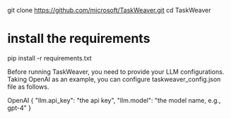 git clone https://github.com/microsoft/TaskWeaver.git
cd TaskWeaver
# install the requirements
pip install -r requirements.txt

Before running TaskWeaver, you need to provide your LLM configurations. Taking OpenAI as an example, you can configure taskweaver_config.json file as follows.

OpenAI
{
  "llm.api_key": "the api key",
  "llm.model": "the model name, e.g., gpt-4"
}